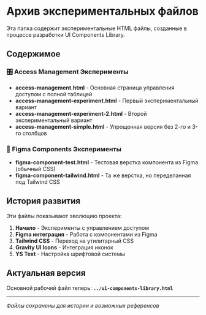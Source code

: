 # Архив экспериментальных файлов

Эта папка содержит экспериментальные HTML файлы, созданные в процессе разработки UI Components Library.

## Содержимое

### 🎛️ Access Management Эксперименты
- **access-management.html** - Основная страница управления доступом с полной таблицей
- **access-management-experiment.html** - Первый экспериментальный вариант 
- **access-management-experiment-2.html** - Второй экспериментальный вариант
- **access-management-simple.html** - Упрощенная версия без 2-го и 3-го столбцов

### 🎨 Figma Components Эксперименты  
- **figma-component-test.html** - Тестовая верстка компонента из Figma (обычный CSS)
- **figma-component-tailwind.html** - Та же верстка, но переделанная под Tailwind CSS

## История развития

Эти файлы показывают эволюцию проекта:

1. **Начало** - Эксперименты с управлением доступом
2. **Figma интеграция** - Работа с компонентами из Figma
3. **Tailwind CSS** - Переход на утилитарный CSS
4. **Gravity UI Icons** - Интеграция иконок
5. **YS Text** - Настройка шрифтовой системы

## Актуальная версия

Основной рабочий файл теперь: **`../ui-components-library.html`**

---

*Файлы сохранены для истории и возможных референсов* 